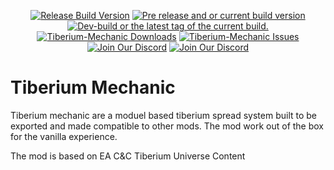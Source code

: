 <p align="center">
 <a href="https://github.com/TiberiumWorld/Tiberium-Mechanic/releases/latest"><img src="https://img.shields.io/github/release/TiberiumWorld/Tiberium-Mechanic.svg?style=for-the-badge&label=Release%20Build" alt="Release Build Version"></a>
 <a href="https://github.com/TiberiumWorld/Tiberium-Mechanic/releases/"><img src="https://img.shields.io/github/release/TiberiumWorld/Tiberium-Mechanic/all.svg?style=for-the-badge&label=Pre-release" alt="Pre release and or current build version"></a>
 <a href="https://github.com/TiberiumWorld/Tiberium-Mechanic/tags"><img src="https://img.shields.io/github/tag/TiberiumWorld/Tiberium-Mechanic.svg?style=for-the-badge&colorB=df2d00&label=Latest%20Tag" alt="Dev-build or the latest tag of the current build."></a><br>
 <a href="https://github.com/TiberiumWorld/Tiberium-Mechanic/releases/latest"><img src="https://img.shields.io/github/downloads/TiberiumWorld/Tiberium-Mechanic/total.svg?style=for-the-badge&label=Downloads" alt="Tiberium-Mechanic Downloads"></a>
 <a href="https://github.com/TiberiumWorld/Tiberium-Mechanic/issues"><img src="https://img.shields.io/github/issues-raw/TiberiumWorld/Tiberium-Mechanic.svg?style=for-the-badge&label=Issues" alt="Tiberium-Mechanic Issues"></a>
 <a href="https://discord.gg/frDEmchRQx"><img src="https://img.shields.io/badge/Discord-Join-blue.svg?logo=Discord&style=for-the-badge" alt="Join Our Discord"></a>
 <a href="https://github.com/TiberiumWorld/Tiberium-Mechanic/projects/1#column-12546832"><img src="https://img.shields.io/badge/Roadmap-Plans-yellow.svg?style=for-the-badge" alt="Join Our Discord"></a>
</p>

# Tiberium Mechanic
Tiberium mechanic are a moduel based tiberium spread system built to be exported and made compatible to other mods. The mod work out of the box for the vanilla experience.

The mod is based on EA C&C Tiberium Universe Content
